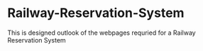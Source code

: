 # Railway-Reservation-System
This is designed outlook of the webpages requried for a Railway Reservation System
